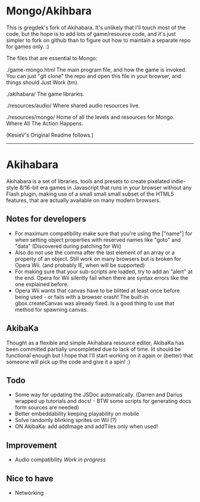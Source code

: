 Mongo/Akihbara
==============

This is gregdek's fork of Akihabara.  It's unlikely that I'll touch most of the code, but the hope is to add lots of game/resource code, and it's just simpler to fork on github than to figure out how to maintain a separate repo for games only.  :)

The files that are essential to Mongo:

./game-mongo.html	The main program file, and how the game is invoked.  
			You can just "git clone" the repo and open this file
			in your browser, and things should Just Work (tm).

./akihabara/		The game libraries.

./resources/audio/	Where shared audio resources live.

./resources/mongo/	Home of all the levels and resources for Mongo.  
			Where All The Action Happens.

(KesieV's Original Readme follows.)
			
******************************************

Akihabara
=========

Akihabara is a set of libraries, tools and presets to create pixelated indie-style 8/16-bit era games in Javascript that runs in your browser without any Flash plugin, making use of a small small small subset of the HTML5 features, that are actually available on many modern browsers.

Notes for developers
--------------------

* For maximum compatibility make sure that you're using the ["name"] for when setting object properties with reserved names like "goto" and "data" (Discovered during patching for Wii)
* Also do not use the comma after the last element of an array or a property of an object. Still work on many browsers but is broken for Opera Wii. (and probably IE, when will be supported)
* For making sure that your sub-scripts are loaded, try to add an "alert" at the end. Opera for Wii silently fail when there are syntax errors like the one explained before.
* Opera Wii wants that canvas have to be blitted at least once before being used - or fails with a browser crash! The built-in gbox.createCanvas was already fixed. Is a good thing to use that method for spawning canvas.

AkibaKa
-------

Thought as a flexible and simple Akihabara resource editor, AkibaKa has been committed partially uncompleted due to lack of time. Iit should be functional enough but I hope that I'll start working on it again or (better) that someone will pick up the code and give it a spin! :)

Todo
----

* Some way for updating the JSDoc automatically. (Darren and Darius wrapped up tutorials and docs! - BTW some scripts for generating docs form sources are needed)
* Better embeddability keeping playability on mobile
* Solve randomly blinking sprites on Wii (?)
* ON AkibaKa: add addImage and addTiles only when used!

Improvement
-----------

* Audio compatibility *Work in progress*

Nice to have
----
* Networking
